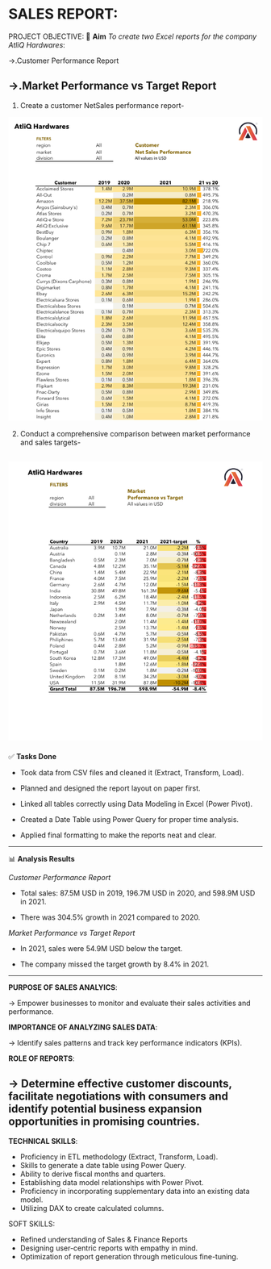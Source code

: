 
# SALES REPORT:
PROJECT OBJECTIVE:
🎯 **Aim**
*To create two Excel reports for the company AtliQ Hardwares*:

   ->.Customer Performance Report
     
   ->.Market Performance vs Target Report
----------------------------------------------------------------------------------------------------------------------------------------------------------------------------------------------------------
    
 1. Create a customer NetSales performance report-

 ![Image_Alt](https://github.com/Suriyapriya-S/Excel-Sales-Analytics/blob/a6c5e2c6fb890e0874c67dcfd5a3079822ac143a/Screenshot%202025-07-20%20135711.png)
   
 2. Conduct a comprehensive comparison between market performance and sales targets-
   
![Image_Alt](https://github.com/Suriyapriya-S/Excel-Sales-Analytics/blob/c3afb4b579e5552b95623a3761b68a6ed1eb93d2/Screenshot%202025-07-20%20140302.png)
-------------------------------------------------------------------------------------------------------------------------------------------------------------------------------------------------------------

✅ **Tasks Done**

   * Took data from CSV files and cleaned it (Extract, Transform, Load).
     
   * Planned and designed the report layout on paper first.
     
   *  Linked all tables correctly using Data Modeling in Excel (Power Pivot).
     
   * Created a Date Table using Power Query for proper time analysis.
     
   * Applied final formatting to make the reports neat and clear.
-----------------------------------------------------------------------------------------------------------------------------------------------------------------------------------------------------

📊 **Analysis Results**

*Customer Performance Report*

  * Total sales: 87.5M USD in 2019, 196.7M USD in 2020, and 598.9M USD in 2021.
     
  * There was 304.5% growth in 2021 compared to 2020.

*Market Performance vs Target Report*

  * In 2021, sales were 54.9M USD below the target.
     
  * The company missed the target growth by 8.4% in 2021.
------------------------------------------------------------------------------------------------------------------------------------------------------------------------------------------------------------
**PURPOSE OF SALES ANALYICS**:

 -> Empower businesses to monitor and evaluate their sales activities and performance.

**IMPORTANCE OF ANALYZING SALES DATA**:

 -> Identify sales patterns and track key performance indicators (KPIs).

**ROLE OF REPORTS**:
        
  -> Determine effective customer discounts, facilitate negotiations with consumers and 
        identify potential business expansion opportunities in promising countries.
--------------------------------------------------------------------------------------------------------------------------------------------------------------------------------------------------------------

**TECHNICAL SKILLS**:
 
  * Proficiency in ETL methodology (Extract, Transform, Load).
  * Skills to generate a date table using Power Query.
  * Ability to derive fiscal months and quarters.
  * Establishing data model relationships with Power Pivot.
  * Proficiency in incorporating supplementary data into an existing data model.
  * Utilizing DAX to create calculated columns.

SOFT SKILLS:

  * Refined understanding of Sales & Finance Reports
  * Designing user-centric reports with empathy in mind.
  * Optimization of report generation through meticulous fine-tuning.

